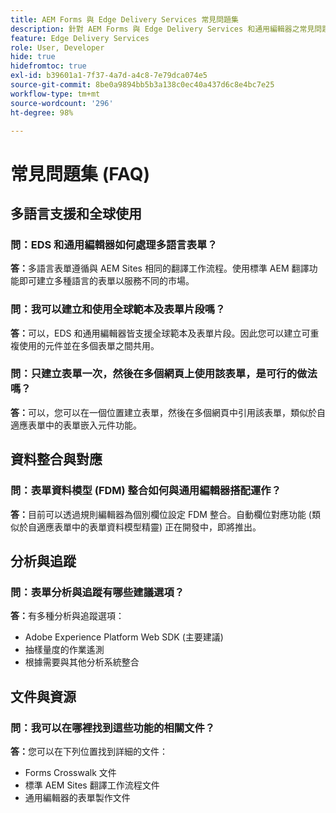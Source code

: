 ```yaml
---
title: AEM Forms 與 Edge Delivery Services 常見問題集
description: 針對 AEM Forms 與 Edge Delivery Services 和通用編輯器之常見問題獲得解答。了解多語言表單、全球範本、表單片段、分析以及資料整合功能。
feature: Edge Delivery Services
role: User, Developer
hide: true
hidefromtoc: true
exl-id: b39601a1-7f37-4a7d-a4c8-7e79dca074e5
source-git-commit: 8be0a9894bb5b3a138c0ec40a437d6c8e4bc7e25
workflow-type: tm+mt
source-wordcount: '296'
ht-degree: 98%

---
```


# 常見問題集 (FAQ)


## 多語言支援和全球使用

### 問：EDS 和通用編輯器如何處理多語言表單？

**答：**&#x200B;多語言表單遵循與 AEM Sites 相同的翻譯工作流程。使用標準 AEM 翻譯功能即可建立多種語言的表單以服務不同的市場。

### 問：我可以建立和使用全球範本及表單片段嗎？

**答：**&#x200B;可以，EDS 和通用編輯器皆支援全球範本及表單片段。因此您可以建立可重複使用的元件並在多個表單之間共用。

### 問：只建立表單一次，然後在多個網頁上使用該表單，是可行的做法嗎？

**答：**&#x200B;可以，您可以在一個位置建立表單，然後在多個網頁中引用該表單，類似於自適應表單中的表單嵌入元件功能。

## 資料整合與對應

### 問：表單資料模型 (FDM) 整合如何與通用編輯器搭配運作？

**答：**&#x200B;目前可以透過規則編輯器為個別欄位設定 FDM 整合。自動欄位對應功能 (類似於自適應表單中的表單資料模型精靈) 正在開發中，即將推出。

## 分析與追蹤

### 問：表單分析與追蹤有哪些建議選項？

**答：**&#x200B;有多種分析與追蹤選項：

- Adobe Experience Platform Web SDK (主要建議)
- 抽樣量度的作業遙測
- 根據需要與其他分析系統整合

## 文件與資源

### 問：我可以在哪裡找到這些功能的相關文件？

**答：**&#x200B;您可以在下列位置找到詳細的文件：

- Forms Crosswalk 文件
- 標準 AEM Sites 翻譯工作流程文件
- 通用編輯器的表單製作文件
